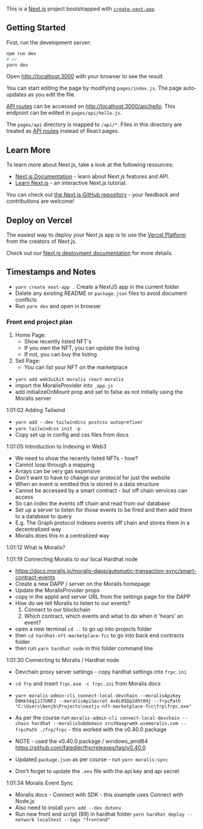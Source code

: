 This is a [Next.js](https://nextjs.org/) project bootstrapped with [`create-next-app`](https://github.com/vercel/next.js/tree/canary/packages/create-next-app).

## Getting Started

First, run the development server:

```bash
npm run dev
# or
yarn dev
```

Open [http://localhost:3000](http://localhost:3000) with your browser to see the result.

You can start editing the page by modifying `pages/index.js`. The page auto-updates as you edit the file.

[API routes](https://nextjs.org/docs/api-routes/introduction) can be accessed on [http://localhost:3000/api/hello](http://localhost:3000/api/hello). This endpoint can be edited in `pages/api/hello.js`.

The `pages/api` directory is mapped to `/api/*`. Files in this directory are treated as [API routes](https://nextjs.org/docs/api-routes/introduction) instead of React pages.

## Learn More

To learn more about Next.js, take a look at the following resources:

- [Next.js Documentation](https://nextjs.org/docs) - learn about Next.js features and API.
- [Learn Next.js](https://nextjs.org/learn) - an interactive Next.js tutorial.

You can check out [the Next.js GitHub repository](https://github.com/vercel/next.js/) - your feedback and contributions are welcome!

## Deploy on Vercel

The easiest way to deploy your Next.js app is to use the [Vercel Platform](https://vercel.com/new?utm_medium=default-template&filter=next.js&utm_source=create-next-app&utm_campaign=create-next-app-readme) from the creators of Next.js.

Check out our [Next.js deployment documentation](https://nextjs.org/docs/deployment) for more details.

## Timestamps and Notes

- `yarn create next-app .` Create a NextJS app in the current folder
- Delete any existing README or `package.json` files to avoid document conflicts
- Run ```yarn dev``` and open in browser

### Front end project plan

1. Home Page:
    - Show recently listed NFT's
    - If you own the NFT, you can update the listing
    - If not, you can buy the listing
2. Sell Page:
    - You can list your NFT on the marketplace

- ```yarn add web3uikit moralis react-moralis```
- import the MoralisProvider into ```_app.js```
- add initializeOnMount prop and set to false as not initially using the Moralis server

1:01:02 Adding Tailwind
- ```yarn add --dev tailwindcss postcss autoprefixer```
- ```yarn tailwindcss init -p```
- Copy set up in config and css files from docs

1:01:05 Introduction to Indexing in Web3
- We need to show the recently listed NFTs - how?
- Cannot loop through a mapping
- Arrays can be very gas expensive
- Don't want to have to change our protocol for just the website
- When an event is emitted this is stored in a data structure 
- Cannot be accessed by a smart contract - but off chain services can access
- So can index the events off chain and read from our database
- Set up a server to listen for those events to be fired and then add them to a database to query
- E.g. The Graph protocol indexes events off chain and stores them in a decentralized way
- Moralis does this in a centralized way

1:01:12 What is Moralis?

1:01:19 Connecting Moralis to our local Hardhat node
- https://docs.moralis.io/moralis-dapp/automatic-transaction-sync/smart-contract-events
- Create a new DAPP / server on the Moralis homepage
- Update the MoralisProvider props
- copy in the appId and server URL from the settings page for the DAPP
- How do we tell Moralis to listen to our events?
    1. Connect to our blockchain
    2. Which contract, which events and what to do when it 'hears' an event?
- open a new terminal ```cd ..``` to go up into projects folder
- then ```cd hardhat-nft-marketplace-fcc``` to go into back end contracts folder
- then run ```yarn hardhat node``` in this folder command line

1:01:30 Connecting to Moralis / Hardhat node 

- Devchain proxy server settings - copy hardhat settings into ```frpc.ini```
- ```cd frp``` and insert ```frpc.exe -c frpc.ini``` from Moralis docs

- ```yarn moralis-admin-cli connect-local-devchain --moralisApiKey D0mkS4q1JJ7UNFJ --moralisApiSecret 4x6L0SDp2dht09j --frpcPath "C:\Users\benjb\Projects\nextjs-nft-marketplace-fcc\frp\frpc.exe"```

- As per the course run ```moralis-admin-cli connect-local-devchain --chain hardhat --moralisSubdomain zru39aagrwm9.usemoralis.com --frpcPath ./frp/frpc``` - this worked with the v0.40.0 package

- NOTE - used the v0.40.0 package / windows_amd64 https://github.com/fatedier/frp/releases/tag/v0.40.0
- Updated ```package.json``` as per course - run ```yarn moralis:sync```
- Don't forget to update the ```.env``` file with the api key and api secret 

1:01:34 Moralis Event Sync
- Moralis docs - Connect with SDK - this example uses Connect with Node.js
- Also need to install ```yarn add --dev dotenv```
- Run new front end script (99) in hardhat folder ```yarn hardhat deploy --network localhost --tags "frontend"```









